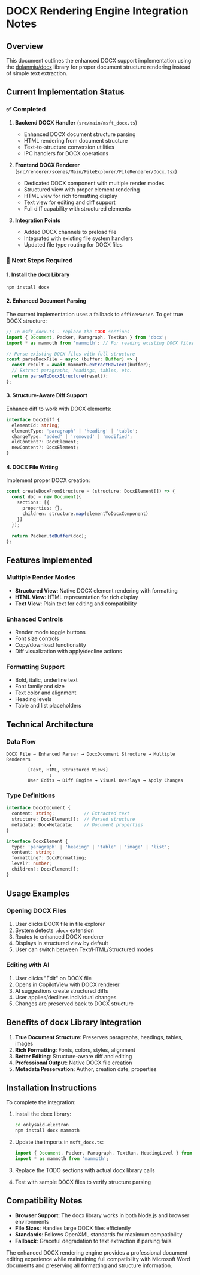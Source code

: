 # DOCX Rendering Engine Integration Notes

## Overview
This document outlines the enhanced DOCX support implementation using the [dolanmiu/docx](https://github.com/dolanmiu/docx) library for proper document structure rendering instead of simple text extraction.

## Current Implementation Status

### ✅ Completed
1. **Backend DOCX Handler** (`src/main/msft_docx.ts`)
   - Enhanced DOCX document structure parsing
   - HTML rendering from document structure  
   - Text-to-structure conversion utilities
   - IPC handlers for DOCX operations

2. **Frontend DOCX Renderer** (`src/renderer/scenes/Main/FileExplorer/FileRenderer/Docx.tsx`)
   - Dedicated DOCX component with multiple render modes
   - Structured view with proper element rendering
   - HTML view for rich formatting display
   - Text view for editing and diff support
   - Full diff capability with structured elements

3. **Integration Points**
   - Added DOCX channels to preload file
   - Integrated with existing file system handlers
   - Updated file type routing for DOCX files

### 🔄 Next Steps Required

#### 1. Install the docx Library
```bash
npm install docx
```

#### 2. Enhanced Document Parsing
The current implementation uses a fallback to `officeParser`. To get true DOCX structure:

```typescript
// In msft_docx.ts - replace the TODO sections
import { Document, Packer, Paragraph, TextRun } from 'docx';
import * as mammoth from 'mammoth'; // For reading existing DOCX files

// Parse existing DOCX files with full structure
const parseDocxFile = async (buffer: Buffer) => {
  const result = await mammoth.extractRawText(buffer);
  // Extract paragraphs, headings, tables, etc.
  return parseToDocxStructure(result);
};
```

#### 3. Structure-Aware Diff Support
Enhance diff to work with DOCX elements:

```typescript
interface DocxDiff {
  elementId: string;
  elementType: 'paragraph' | 'heading' | 'table';
  changeType: 'added' | 'removed' | 'modified';
  oldContent?: DocxElement;
  newContent?: DocxElement;
}
```

#### 4. DOCX File Writing
Implement proper DOCX creation:

```typescript
const createDocxFromStructure = (structure: DocxElement[]) => {
  const doc = new Document({
    sections: [{
      properties: {},
      children: structure.map(elementToDocxComponent)
    }]
  });
  
  return Packer.toBuffer(doc);
};
```

## Features Implemented

### Multiple Render Modes
- **Structured View**: Native DOCX element rendering with formatting
- **HTML View**: HTML representation for rich display
- **Text View**: Plain text for editing and compatibility

### Enhanced Controls
- Render mode toggle buttons
- Font size controls
- Copy/download functionality
- Diff visualization with apply/decline actions

### Formatting Support
- Bold, italic, underline text
- Font family and size
- Text color and alignment
- Heading levels
- Table and list placeholders

## Technical Architecture

### Data Flow
```
DOCX File → Enhanced Parser → DocxDocument Structure → Multiple Renderers
                ↓
        [Text, HTML, Structured Views]
                ↓
        User Edits → Diff Engine → Visual Overlays → Apply Changes
```

### Type Definitions
```typescript
interface DocxDocument {
  content: string;           // Extracted text
  structure: DocxElement[];  // Parsed structure
  metadata: DocxMetadata;    // Document properties
}

interface DocxElement {
  type: 'paragraph' | 'heading' | 'table' | 'image' | 'list';
  content: string;
  formatting?: DocxFormatting;
  level?: number;
  children?: DocxElement[];
}
```

## Usage Examples

### Opening DOCX Files
1. User clicks DOCX file in file explorer
2. System detects `.docx` extension
3. Routes to enhanced DOCX renderer
4. Displays in structured view by default
5. User can switch between Text/HTML/Structured modes

### Editing with AI
1. User clicks "Edit" on DOCX file
2. Opens in CopilotView with DOCX renderer
3. AI suggestions create structured diffs
4. User applies/declines individual changes
5. Changes are preserved back to DOCX structure

## Benefits of docx Library Integration

1. **True Document Structure**: Preserves paragraphs, headings, tables, images
2. **Rich Formatting**: Fonts, colors, styles, alignment
3. **Better Editing**: Structure-aware diff and editing
4. **Professional Output**: Native DOCX file creation
5. **Metadata Preservation**: Author, creation date, properties

## Installation Instructions

To complete the integration:

1. Install the docx library:
   ```bash
   cd onlysaid-electron
   npm install docx mammoth
   ```

2. Update the imports in `msft_docx.ts`:
   ```typescript
   import { Document, Packer, Paragraph, TextRun, HeadingLevel } from 'docx';
   import * as mammoth from 'mammoth';
   ```

3. Replace the TODO sections with actual docx library calls

4. Test with sample DOCX files to verify structure parsing

## Compatibility Notes

- **Browser Support**: The docx library works in both Node.js and browser environments
- **File Sizes**: Handles large DOCX files efficiently
- **Standards**: Follows OpenXML standards for maximum compatibility
- **Fallback**: Graceful degradation to text extraction if parsing fails

The enhanced DOCX rendering engine provides a professional document editing experience while maintaining full compatibility with Microsoft Word documents and preserving all formatting and structure information.